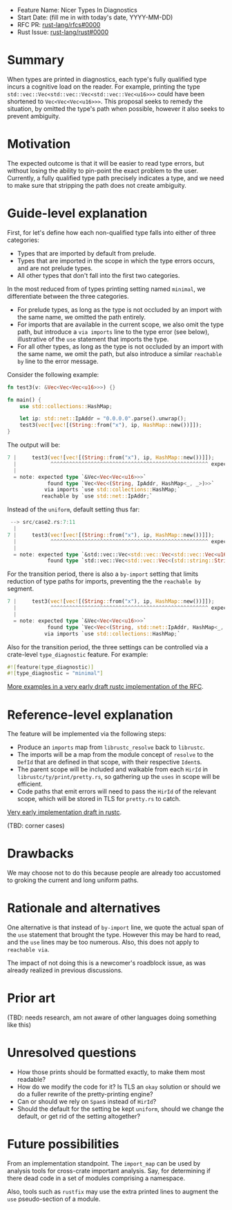 - Feature Name: Nicer Types In Diagnostics
- Start Date: (fill me in with today's date, YYYY-MM-DD)
- RFC PR: [rust-lang/rfcs#0000](https://github.com/rust-lang/rfcs/pull/0000)
- Rust Issue: [rust-lang/rust#0000](https://github.com/rust-lang/rust/issues/0000)

# Summary
[summary]: #summary

When types are printed in diagnostics, each type's fully qualified type incurs a cognitive load on the reader. For example, printing the type
`std::vec::Vec<std::vec::Vec<std::vec::Vec<u16>>>` could have been shortened to `Vec<Vec<Vec<u16>>>`. This proposal seeks to remedy the situation, by omitted the type's path when possible, however it also seeks to prevent ambiguity.

# Motivation
[motivation]: #motivation

The expected outcome is that it will be easier to read type errors, but without losing the ability to pin-point the exact problem to the user.
Currently, a fully qualified type path precisely indicates a type, and we need to make sure that stripping the path does not create ambiguity.

# Guide-level explanation
[guide-level-explanation]: #guide-level-explanation

First, for let's define how each non-qualified type falls into either of three categories:

* Types that are imported by default from prelude.
* Types that are imported in the scope in which the type errors occurs, and are not prelude types.
* All other types that don't fall into the first two categories.

In the most reduced from of types printing setting named `minimal`, we differentiate between the three categories.

* For prelude types, as long as the type is not occluded by an import with the same name, we omitted the path entirely.
* For imports that are available in the current scope, we also omit the type path, but introduce a `via imports` line
  to the type error (see below), illustrative of the `use` statement that imports the type.
* For all other types, as long as the type is not occluded by an import with the same name, we omit the path, but also introduce a similar `reachable by` line to the error message.

Consider the following example:

```rust
fn test3(v: &Vec<Vec<Vec<u16>>>) {}

fn main() {
    use std::collections::HashMap;

    let ip: std::net::IpAddr = "0.0.0.0".parse().unwrap();
    test3(vec![vec![(String::from("x"), ip, HashMap::new())]]);
}
```

The output will be:

```rust
7 |     test3(vec![vec![(String::from("x"), ip, HashMap::new())]]);
  |           ^^^^^^^^^^^^^^^^^^^^^^^^^^^^^^^^^^^^^^^^^^^^^^^^^^^ expected reference, found struct `Vec`
  |
  = note: expected type `&Vec<Vec<Vec<u16>>>`
             found type `Vec<Vec<(String, IpAddr, HashMap<_, _>)>>`
            via imports `use std::collections::HashMap;`
           reachable by `use std::net::IpAddr;`
```

Instead of the `uniform`, default setting thus far:

```rust
 --> src/case2.rs:7:11
  |
7 |     test3(vec![vec![(String::from("x"), ip, HashMap::new())]]);
  |           ^^^^^^^^^^^^^^^^^^^^^^^^^^^^^^^^^^^^^^^^^^^^^^^^^^^ expected reference, found struct `std::vec::Vec`
  |
  = note: expected type `&std::vec::Vec<std::vec::Vec<std::vec::Vec<u16>>>`
             found type `std::vec::Vec<std::vec::Vec<(std::string::String, std::net::IpAddr, std::collections::HashMap<_, _>)>>`
```

For the transition period, there is also a `by-import` setting that limits reduction of type paths for imports, preventing the the `reachable by` segment.

```rust
7 |     test3(vec![vec![(String::from("x"), ip, HashMap::new())]]);
  |           ^^^^^^^^^^^^^^^^^^^^^^^^^^^^^^^^^^^^^^^^^^^^^^^^^^^ expected reference, found struct `Vec`
  |
  = note: expected type `&Vec<Vec<Vec<u16>>>`
             found type `Vec<Vec<(String, std::net::IpAddr, HashMap<_, _>)>>`
            via imports `use std::collections::HashMap;`
```

Also for the transition period, the three settings can be controlled via a crate-level `type_diagnostic` feature. For example:

```rust
#![feature(type_diagnostic)]
#![type_diagnostic = "minimal"]
```

[More examples in a very early draft rustc implementation of the RFC](https://github.com/da-x/rust/commit/a67af3dccb882d6858d1be78469db56eabd5b533).

# Reference-level explanation
[reference-level-explanation]: #reference-level-explanation

The feature will be implemented via the following steps:

* Produce an `imports` map from `librustc_resolve` back to `librustc`.
* The imports will be a map from the module concept of `resolve` to the `DefId`
  that are defined in that scope, with their respective `Ident`s.
* The parent scope will be included and walkable from each `HirId` in
  `librustc/ty/print/pretty.rs`, so gathering up the `uses` in scope will be
  efficient.
* Code paths that emit errors will need to pass the `HirId` of the relevant
  scope, which will be stored in TLS for `pretty.rs` to catch.

[Very early implementation draft in rustc](https://github.com/da-x/rust/commit/1856989cdf2ba2fb956fc06a1a919f099e94dc7f).

(TBD: corner cases)

# Drawbacks
[drawbacks]: #drawbacks

We may choose not to do this because people are already too accustomed to
groking the current and long uniform paths.

# Rationale and alternatives
[rationale-and-alternatives]: #rationale-and-alternatives

One alternative is that instead of `by-import` line, we quote the actual span
of the `use` statement that brought the type. However this may be hard to read,
and the `use` lines may be too numerous. Also, this does not apply to
`reachable via`.

The impact of not doing this is a newcomer's roadblock issue, as was already
realized in previous discussions.

# Prior art
[prior-art]: #prior-art

(TBD: needs research, am not aware of other languages doing something like this)

# Unresolved questions
[unresolved-questions]: #unresolved-questions

- How those prints should be formatted exactly, to make them most readable?
- How do we modify the code for it? Is TLS an `okay` solution or should we do a
  fuller rewrite of the pretty-printing engine?
- Can or should we rely on `Span`s instead of `HirId`?
- Should the default for the setting be kept `uniform`, should we change the
  default, or get rid of the setting altogether?

# Future possibilities
[future-possibilities]: #future-possibilities

From an implementation standpoint. The `import_map` can be used by analysis
tools for cross-crate important analysis. Say, for determining if there dead
code in a set of modules comprising a namespace.

Also, tools such as `rustfix` may use the extra printed lines to augment the
`use` pseudo-section of a module.
